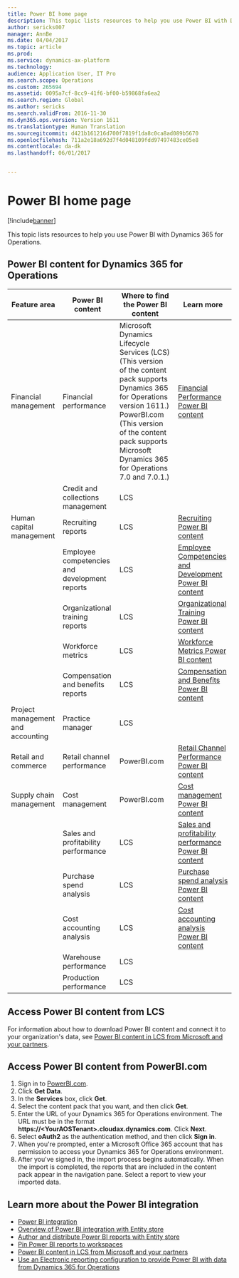 ```yaml
---
title: Power BI home page
description: This topic lists resources to help you use Power BI with Dynamics 365 for Operations.
author: sericks007
manager: AnnBe
ms.date: 04/04/2017
ms.topic: article
ms.prod: 
ms.service: dynamics-ax-platform
ms.technology: 
audience: Application User, IT Pro
ms.search.scope: Operations
ms.custom: 265694
ms.assetid: 0095a7cf-8cc9-41f6-bf00-b59868fa6ea2
ms.search.region: Global
ms.author: sericks
ms.search.validFrom: 2016-11-30
ms.dyn365.ops.version: Version 1611
ms.translationtype: Human Translation
ms.sourcegitcommit: d421b161216d700f7819f1da8c0ca8ad089b5670
ms.openlocfilehash: 711a2e18a692d7f4d048109fdd97497483ce05e8
ms.contentlocale: da-dk
ms.lasthandoff: 06/01/2017


---
```


# <a name="power-bi-home-page"></a>Power BI home page

[!include[banner](../includes/banner.md)]


This topic lists resources to help you use Power BI with Dynamics 365 for Operations.

<a name="power-bi-content-for-dynamics-365-for-operations"></a>Power BI content for Dynamics 365 for Operations
------------------------------------------------

| **Feature area**                  | **Power BI content**                          | **Where to find the Power BI content**                                                                                                                                                                                         | **Learn more**                                                                                                                                                               |
|-----------------------------------|-----------------------------------------------|--------------------------------------------------------------------------------------------------------------------------------------------------------------------------------------------------------------------------------|------------------------------------------------------------------------------------------------------------------------------------------------------------------------------|
| Financial management              | Financial performance                         | Microsoft Dynamics Lifecycle Services (LCS) (This version of the content pack supports Dynamics 365 for Operations version 1611.) PowerBI.com (This version of the content pack supports Microsoft Dynamics 365 for Operations 7.0 and 7.0.1.) | [Financial Performance Power BI content](financial-performance-power-bi-content-pack.md)                                               |
|                                   | Credit and collections management             | LCS                                                                                                                                                                                                                            |                                                                                                                                                                              |
| Human capital management          | Recruiting reports                            | LCS                                                                                                                                                                                                                            | [Recruiting Power BI content](recruiting-analysis-power-bi-content-pack.md)                                                       |
|                                   | Employee competencies and development reports | LCS                                                                                                                                                                                                                            | [Employee Competencies and Development Power BI content](employee-competencies-and-development-analysis-power-bi-content-pack.md) |
|                                   | Organizational training reports               | LCS                                                                                                                                                                                                                            | [Organizational Training Power BI content](organizational-training-analysis-power-bi-content-pack.md)                             |
|                                   | Workforce metrics                             | LCS                                                                                                                                                                                                                            | [Workforce Metrics Power BI content](workforce-analysis-power-bi-content-pack.md)                                                 |
|                                   | Compensation and benefits reports             | LCS                                                                                                                                                                                                                            | [Compensation and Benefits Power BI content](compensation-and-benefits-analysis-power-bi-content-pack.md)                         |
| Project management and accounting | Practice manager                              | LCS                                                                                                                                                                                                                            |                                                                                                                                                                              |
| Retail and commerce               | Retail channel performance                    | PowerBI.com                                                                                                                                                                                                                    | [Retail Channel Performance Power BI content](retail-channel-performance-dashboard-power-bi-data.md)                 |
| Supply chain management           | Cost management                               | PowerBI.com                                                                                                                                                                                                                    |  [Cost management Power BI content](cost-management-content-pack.md)                                                          |
|                                   | Sales and profitability performance           | LCS                                                                                                                                                                                                                            | [Sales and profitability performance Power BI content](sales-profitability-performance-content-pack.md)          |
|                                   | Purchase spend analysis                       | LCS                                                                                                                                                                                                                            | [Purchase spend analysis Power BI content](purchase-content-pack-for-power-bi.md)                                                 |
|                                   | Cost accounting analysis                      | LCS                                                                                                                                                                                                                            | [Cost accounting analysis Power BI content](cost-accounting-analysis-content-pack.md)                                         |
|                                   | Warehouse performance                         | LCS                                                                                                                                                                                                                            |                                                                                                                                                                              |
|                                   | Production performance                        | LCS                                                                                                                                                                                                                            |                                                                                                                                                                              |

## <a name="access-power-bi-content-from-lcs"></a>Access Power BI content from LCS
For information about how to download Power BI content and connect it to your organization's data, see [Power BI content in LCS from Microsoft and your partners](power-bi-content-microsoft-partners.md).

## <a name="access-power-bi-content-from-powerbicom"></a>Access Power BI content from PowerBI.com
1.  Sign in to [PowerBI.com](https://www.powerbi.com/).
2.  Click **Get Data**.
3.  In the **Services** box, click **Get**.
4.  Select the content pack that you want, and then click **Get**.
5.  Enter the URL of your Dynamics 365 for Operations environment. The URL must be in the format **https://&lt;YourAOSTenant&gt;.cloudax.dynamics.com**. Click **Next**.
6.  Select **oAuth2** as the authentication method, and then click **Sign in**.
7.  When you're prompted, enter a Microsoft Office 365 account that has permission to access your Dynamics 365 for Operations environment.
8.  After you've signed in, the import process begins automatically. When the import is completed, the reports that are included in the content pack appear in the navigation pane. Select a report to view your imported data.

## <a name="learn-more-about-the-power-bi-integration"></a>Learn more about the Power BI integration
-   [Power BI integration](power-bi-integration.md)
-   [Overview of Power BI integration with Entity store](power-bi-integration-entity-store.md)
-   [Author and distribute Power BI reports with Entity store](author-distribute-power-bi-reports.md)
-   [Pin Power BI reports to workspaces](pin-power-bi-reports.md)
-   [Power BI content in LCS from Microsoft and your partners](power-bi-content-microsoft-partners.md)
-   [Use an Electronic reporting configuration to provide Power BI with data from Dynamics 365 for Operations](general-electronic-reporting-report-configuration-get-data-powerbi.md)







